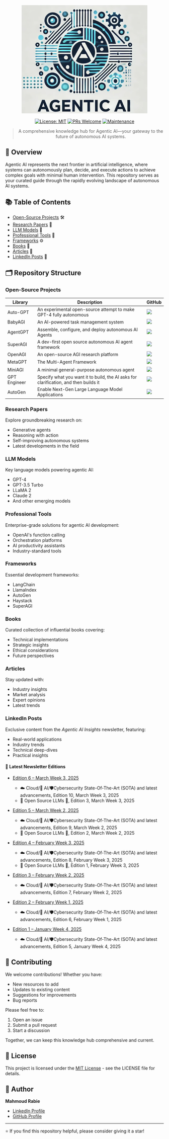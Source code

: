 <div align="center">

<img src="agenticai.png" alt="Agentic AI Logo" width="400"/>

[![License: MIT](https://img.shields.io/badge/License-MIT-yellow.svg)](https://opensource.org/licenses/MIT)
[![PRs Welcome](https://img.shields.io/badge/PRs-welcome-brightgreen.svg)](http://makeapullrequest.com)
[![Maintenance](https://img.shields.io/badge/Maintained%3F-yes-green.svg)](https://github.com/mahmoudrabie/agentic-ai/graphs/commit-activity)

> A comprehensive knowledge hub for Agentic AI—your gateway to the future of autonomous AI systems.

</div>

## 🌟 Overview

Agentic AI represents the next frontier in artificial intelligence, where systems can autonomously plan, decide, and execute actions to achieve complex goals with minimal human intervention. This repository serves as your curated guide through the rapidly evolving landscape of autonomous AI systems.

## 📚 Table of Contents

- [Open-Source Projects](Open-Source%20Projects/) 🛠️
- [Research Papers](Research%20Papers/) 📄
- [LLM Models](LLM%20Models/) 🤖
- [Professional Tools](Professional%20Tools/) 💼
- [Frameworks](Frameworks/) ⚙️
- [Books](Books/) 📖
- [Articles](Articles/) 📰
- [LinkedIn Posts](LinkedIn%20Posts/) 🔗

## 🗂️ Repository Structure

### Open-Source Projects
| Library | Description | GitHub |
|---------|-------------|--------|
| Auto-GPT | An experimental open-source attempt to make GPT-4 fully autonomous | <a href="https://github.com/Significant-Gravitas/Auto-GPT"><img src="https://github.com/Significant-Gravitas/Auto-GPT/raw/master/autogpt/media/images/photo.png" width="30"/></a> |
| BabyAGI | An AI-powered task management system | <a href="https://github.com/yoheinakajima/babyagi"><img src="https://github.com/yoheinakajima/babyagi/raw/main/docs/babyagi-logo.png" width="30"/></a> |
| AgentGPT | Assemble, configure, and deploy autonomous AI Agents | <a href="https://github.com/reworkd/AgentGPT"><img src="https://raw.githubusercontent.com/reworkd/AgentGPT/main/public/favicon.ico" width="30"/></a> |
| SuperAGI | A dev-first open source autonomous AI agent framework | <a href="https://github.com/TransformerOptimus/SuperAGI"><img src="https://avatars.githubusercontent.com/u/133568608?s=200&v=4" width="30"/></a> |
| OpenAGI | An open-source AGI research platform | <a href="https://github.com/agiresearch/OpenAGI"><img src="https://avatars.githubusercontent.com/u/129320113?s=200&v=4" width="30"/></a> |
| MetaGPT | The Multi-Agent Framework | <a href="https://github.com/geekan/MetaGPT"><img src="https://raw.githubusercontent.com/geekan/MetaGPT/main/docs/resources/logo.svg" width="30"/></a> |
| MiniAGI | A minimal general-purpose autonomous agent | <a href="https://github.com/muellerberndt/mini-agi"><img src="https://github.com/muellerberndt/mini-agi/raw/main/mini-agi.png" width="30"/></a> |
| GPT Engineer | Specify what you want it to build, the AI asks for clarification, and then builds it | <a href="https://github.com/gpt-engineer-org/gpt-engineer"><img src="https://avatars.githubusercontent.com/u/131973559?s=200&v=4" width="30"/></a> |
| AutoGen | Enable Next-Gen Large Language Model Applications | <a href="https://github.com/microsoft/autogen"><img src="https://raw.githubusercontent.com/microsoft/autogen/main/website/static/img/autogen-logo.svg" width="30"/></a> |

### Research Papers
Explore groundbreaking research on:
- Generative agents
- Reasoning with action
- Self-improving autonomous systems
- Latest developments in the field

### LLM Models
Key language models powering agentic AI:
- GPT-4
- GPT-3.5 Turbo
- LLaMA 2
- Claude 2
- And other emerging models

### Professional Tools
Enterprise-grade solutions for agentic AI development:
- OpenAI's function calling
- Orchestration platforms
- AI productivity assistants
- Industry-standard tools

### Frameworks
Essential development frameworks:
- LangChain
- LlamaIndex
- AutoGen
- Haystack
- SuperAGI

### Books
Curated collection of influential books covering:
- Technical implementations
- Strategic insights
- Ethical considerations
- Future perspectives

### Articles
Stay updated with:
- Industry insights
- Market analysis
- Expert opinions
- Latest trends

### LinkedIn Posts
Exclusive content from the *Agentic AI Insights* newsletter, featuring:
- Real-world applications
- Industry trends
- Technical deep-dives
- Practical insights

#### 📰 Latest Newsletter Editions
- [Edition 6 – March Week 3, 2025](https://www.linkedin.com/newsletters/agentic-ai-insights-7271573588309127168/)
  - ☁️ Cloud/🦾 AI/🛡️Cybersecurity State-Of-The-Art (SOTA) and latest advancements, Edition 10, March Week 3, 2025
  - 🧠 Open Source LLMs 🧠, Edition 3, March Week 3, 2025

- [Edition 5 – March Week 2, 2025](https://www.linkedin.com/newsletters/agentic-ai-insights-7271573588309127168/)
  - ☁️ Cloud/🦾 AI/🛡️Cybersecurity State-Of-The-Art (SOTA) and latest advancements, Edition 9, March Week 2, 2025
  - 🧠 Open Source LLMs 🧠, Edition 2, March Week 2, 2025

- [Edition 4 – February Week 3, 2025](https://www.linkedin.com/newsletters/agentic-ai-insights-7271573588309127168/)
  - ☁️ Cloud/🦾 AI/🛡️Cybersecurity State-Of-The-Art (SOTA) and latest advancements, Edition 8, February Week 3, 2025
  - 🧠 Open Source LLMs 🧠, Edition 1, February Week 3, 2025

- [Edition 3 – February Week 2, 2025](https://www.linkedin.com/newsletters/agentic-ai-insights-7271573588309127168/)
  - ☁️ Cloud/🦾 AI/🛡️Cybersecurity State-Of-The-Art (SOTA) and latest advancements, Edition 7, February Week 2, 2025

- [Edition 2 – February Week 1, 2025](https://www.linkedin.com/newsletters/agentic-ai-insights-7271573588309127168/)
  - ☁️ Cloud/🦾 AI/🛡️Cybersecurity State-Of-The-Art (SOTA) and latest advancements, Edition 6, February Week 1, 2025

- [Edition 1 – January Week 4, 2025](https://www.linkedin.com/newsletters/agentic-ai-insights-7271573588309127168/)
  - ☁️ Cloud/🦾 AI/🛡️Cybersecurity State-Of-The-Art (SOTA) and latest advancements, Edition 5, January Week 4, 2025

## 🤝 Contributing

We welcome contributions! Whether you have:
- New resources to add
- Updates to existing content
- Suggestions for improvements
- Bug reports

Please feel free to:
1. Open an issue
2. Submit a pull request
3. Start a discussion

Together, we can keep this knowledge hub comprehensive and current.

## 📄 License

This project is licensed under the [MIT License](LICENSE) - see the LICENSE file for details.

## 👤 Author

**Mahmoud Rabie**
- [LinkedIn Profile](https://www.linkedin.com/in/mahmoudrabie2004/)
- [GitHub Profile](https://github.com/mahmoudrabie)

---
⭐️ If you find this repository helpful, please consider giving it a star!

